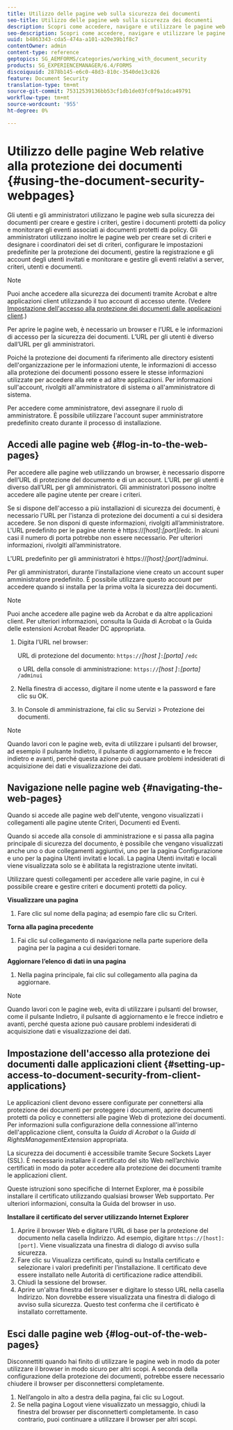 ```yaml
---
title: Utilizzo delle pagine web sulla sicurezza dei documenti
seo-title: Utilizzo delle pagine web sulla sicurezza dei documenti
description: Scopri come accedere, navigare e utilizzare le pagine web sulla sicurezza dei documenti.
seo-description: Scopri come accedere, navigare e utilizzare le pagine web sulla sicurezza dei documenti.
uuid: b4863343-cda5-474a-a101-a20e39b1f8c7
contentOwner: admin
content-type: reference
geptopics: SG_AEMFORMS/categories/working_with_document_security
products: SG_EXPERIENCEMANAGER/6.4/FORMS
discoiquuid: 2878b145-e6c0-48d3-810c-3540de13c826
feature: Document Security
translation-type: tm+mt
source-git-commit: 75312539136bb53cf1db1de03fc0f9a1dca49791
workflow-type: tm+mt
source-wordcount: '955'
ht-degree: 0%

---
```



# Utilizzo delle pagine Web relative alla protezione dei documenti {#using-the-document-security-webpages}

Gli utenti e gli amministratori utilizzano le pagine web sulla sicurezza dei documenti per creare e gestire i criteri, gestire i documenti protetti da policy e monitorare gli eventi associati ai documenti protetti da policy. Gli amministratori utilizzano inoltre le pagine web per creare set di criteri e designare i coordinatori dei set di criteri, configurare le impostazioni predefinite per la protezione dei documenti, gestire la registrazione e gli account degli utenti invitati e monitorare e gestire gli eventi relativi a server, criteri, utenti e documenti.

>[!NOTE]
>
>Puoi anche accedere alla sicurezza dei documenti tramite Acrobat e altre applicazioni client utilizzando il tuo account di accesso utente. (Vedere [Impostazione dell&#39;accesso alla protezione dei documenti dalle applicazioni client](using-document-security-web-pages.md#setting-up-access-to-document-security-from-client-applications).)

Per aprire le pagine web, è necessario un browser e l’URL e le informazioni di accesso per la sicurezza dei documenti. L’URL per gli utenti è diverso dall’URL per gli amministratori.

Poiché la protezione dei documenti fa riferimento alle directory esistenti dell&#39;organizzazione per le informazioni utente, le informazioni di accesso alla protezione dei documenti possono essere le stesse informazioni utilizzate per accedere alla rete e ad altre applicazioni. Per informazioni sull&#39;account, rivolgiti all&#39;amministratore di sistema o all&#39;amministratore di sistema.

Per accedere come amministratore, devi assegnare il ruolo di amministratore. È possibile utilizzare l&#39;account super amministratore predefinito creato durante il processo di installazione.

## Accedi alle pagine web {#log-in-to-the-web-pages}

Per accedere alle pagine web utilizzando un browser, è necessario disporre dell’URL di protezione del documento e di un account. L’URL per gli utenti è diverso dall’URL per gli amministratori. Gli amministratori possono inoltre accedere alle pagine utente per creare i criteri.

Se si dispone dell&#39;accesso a più installazioni di sicurezza dei documenti, è necessario l&#39;URL per l&#39;istanza di protezione dei documenti a cui si desidera accedere. Se non disponi di queste informazioni, rivolgiti all’amministratore. L&#39;URL predefinito per le pagine utente è https://*[host]*:*[port]*/edc. In alcuni casi il numero di porta potrebbe non essere necessario. Per ulteriori informazioni, rivolgiti all’amministratore.

L&#39;URL predefinito per gli amministratori è https://*[host]*:*[port]*/adminui.

Per gli amministratori, durante l&#39;installazione viene creato un account super amministratore predefinito. È possibile utilizzare questo account per accedere quando si installa per la prima volta la sicurezza dei documenti.

>[!NOTE]
>
>Puoi anche accedere alle pagine web da Acrobat e da altre applicazioni client. Per ulteriori informazioni, consulta la Guida di Acrobat o la Guida delle estensioni Acrobat Reader DC appropriata.

1. Digita l’URL nel browser:

   URL di protezione del documento: `https://`*[host ]*`:`*[porta]* `/edc`

   o URL della console di amministrazione: `https://`*[host ]*`:`*[porta]* `/adminui`

1. Nella finestra di accesso, digitare il nome utente e la password e fare clic su OK.
1. In Console di amministrazione, fai clic su Servizi > Protezione dei documenti.

>[!NOTE]
>
>Quando lavori con le pagine web, evita di utilizzare i pulsanti del browser, ad esempio il pulsante Indietro, il pulsante di aggiornamento e le frecce indietro e avanti, perché questa azione può causare problemi indesiderati di acquisizione dei dati e visualizzazione dei dati.

## Navigazione nelle pagine web {#navigating-the-web-pages}

Quando si accede alle pagine web dell&#39;utente, vengono visualizzati i collegamenti alle pagine utente Criteri, Documenti ed Eventi.

Quando si accede alla console di amministrazione e si passa alla pagina principale di sicurezza del documento, è possibile che vengano visualizzati anche uno o due collegamenti aggiuntivi, uno per la pagina Configurazione e uno per la pagina Utenti invitati e locali. La pagina Utenti invitati e locali viene visualizzata solo se è abilitata la registrazione utente invitati.

Utilizzare questi collegamenti per accedere alle varie pagine, in cui è possibile creare e gestire criteri e documenti protetti da policy.

**Visualizzare una pagina**

1. Fare clic sul nome della pagina; ad esempio fare clic su Criteri.

**Torna alla pagina precedente**

1. Fai clic sul collegamento di navigazione nella parte superiore della pagina per la pagina a cui desideri tornare.

**Aggiornare l’elenco di dati in una pagina**

1. Nella pagina principale, fai clic sul collegamento alla pagina da aggiornare.

>[!NOTE]
>
>Quando lavori con le pagine web, evita di utilizzare i pulsanti del browser, come il pulsante Indietro, il pulsante di aggiornamento e le frecce indietro e avanti, perché questa azione può causare problemi indesiderati di acquisizione dati e visualizzazione dei dati.

## Impostazione dell&#39;accesso alla protezione dei documenti dalle applicazioni client {#setting-up-access-to-document-security-from-client-applications}

Le applicazioni client devono essere configurate per connettersi alla protezione dei documenti per proteggere i documenti, aprire documenti protetti da policy e connettersi alle pagine Web di protezione dei documenti. Per informazioni sulla configurazione della connessione all&#39;interno dell&#39;applicazione client, consulta la *Guida di Acrobat* o la *Guida di RightsManagementExtension* appropriata.

La sicurezza dei documenti è accessibile tramite Secure Sockets Layer (SSL). È necessario installare il certificato del sito Web nell’archivio certificati in modo da poter accedere alla protezione dei documenti tramite le applicazioni client.

<!-- Fix broken link See Configuring SSL for information on SSL.-->

Queste istruzioni sono specifiche di Internet Explorer, ma è possibile installare il certificato utilizzando qualsiasi browser Web supportato. Per ulteriori informazioni, consulta la Guida del browser in uso.

**Installare il certificato del server utilizzando Internet Explorer**

1. Aprire il browser Web e digitare l&#39;URL di base per la protezione del documento nella casella Indirizzo. Ad esempio, digitare `https://[host]:[port]`. Viene visualizzata una finestra di dialogo di avviso sulla sicurezza.
1. Fare clic su Visualizza certificato, quindi su Installa certificato e selezionare i valori predefiniti per l’installazione. Il certificato deve essere installato nelle Autorità di certificazione radice attendibili.
1. Chiudi la sessione del browser.
1. Aprire un&#39;altra finestra del browser e digitare lo stesso URL nella casella Indirizzo. Non dovrebbe essere visualizzata una finestra di dialogo di avviso sulla sicurezza. Questo test conferma che il certificato è installato correttamente.

## Esci dalle pagine web {#log-out-of-the-web-pages}

Disconnettiti quando hai finito di utilizzare le pagine web in modo da poter utilizzare il browser in modo sicuro per altri scopi. A seconda della configurazione della protezione dei documenti, potrebbe essere necessario chiudere il browser per disconnettersi completamente.

1. Nell’angolo in alto a destra della pagina, fai clic su Logout.
1. Se nella pagina Logout viene visualizzato un messaggio, chiudi la finestra del browser per disconnetterti completamente. In caso contrario, puoi continuare a utilizzare il browser per altri scopi.

